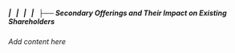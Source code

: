 ##### |   |   |   |   ├── Secondary Offerings and Their Impact on Existing Shareholders

*Add content here*